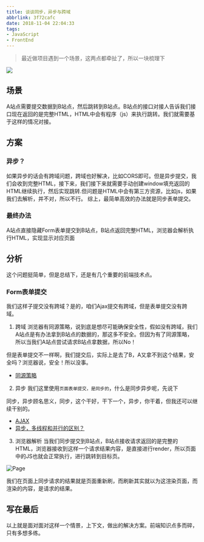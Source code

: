 ```yaml
---
title: 谈谈同步，异步与跨域
abbrlink: 3f72cafc
date: 2018-11-04 22:04:33
tags:
- JavaScript
- FrontEnd
---
```


> 最近做项目遇到一个场景，这两点都牵扯了，所以一块梳理下

![](http://static.1991421.cn/2018-11-04-140150.png)

## 场景
A站点需要提交数据到B站点，然后跳转到B站点。B站点的接口对接人告诉我们接口现在返回的是完整HTML，HTML中会有程序（js）来执行跳转。我们就需要基于这样的情况对接。

## 方案
### 异步？
如果异步的话会有跨域问题，跨域也好解决，比如CORS即可。但是异步提交，我们会收到完整HTML，接下来，我们接下来就需要手动创建window填充返回的HTML继续执行，然后实现跳转.但问题是HTML中会有第三方资源，比如js，如果我们去解析，并不对，所以不行。
综上，最简单高效的办法就是同步表单提交。

### 最终办法
A站点直接隐藏Form表单提交到B站点，B站点返回完整HTML，浏览器会解析执行HTML，实现显示对应页面

## 分析
这个问题挺简单，但是总结下，还是有几个重要的前端技术点。

### Form表单提交
我们这样子提交没有跨域？是的，咱们Ajax提交有跨域，但是表单提交没有跨域。

1. 跨域
浏览器有同源策略，说到底是想尽可能确保安全性，假如没有跨域，我们A站点是有办法拿到B站点的数据的，那这多不安全。但因为有了同源策略，所以当我们A站点尝试请求B站点拿数据，所以No！

但是表单提交不一样啊，我们提交后，实际上是去了B，A又拿不到这个结果，安全吗？浏览器说，安全！所以没事。

- [同源策略](https://developer.mozilla.org/zh-TW/docs/Web/Security/Same-origin_policy)


2. 异步
我们这里使用`页面表单提交，是同步的`，什么是同步异步呢，先说下

同步，异步顾名思义，同步，这个干好，干下一个，异步，你干着，但我还可以继续干别的。

- [AJAX](https://zh.wikipedia.org/wiki/AJAX)
- [异步，多线程和并行的区别？](https://www.zhihu.com/question/28550867)

3. 浏览器解析
当我们同步提交到B站点，B站点接收请求返回的是完整的HTML，浏览器接收到这样一个请求结果内容，是直接进行render，所以页面中的JS也就会正常执行，进行跳转到目标页。


![Page](http://static.1991421.cn/2018-11-04-135916.jpg)


我们在页面上同步请求的结果就是页面重新刷，而刷新其实就以为这渲染页面，而渲染的内容，是请求的结果。

## 写在最后
以上就是面对面对这样一个情景，上下文，做出的解决方案。前端知识点多而碎，只有多想多练。

